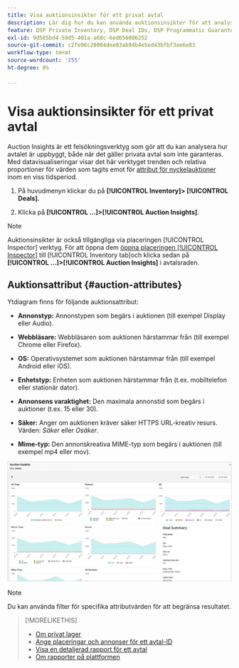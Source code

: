 ```yaml
---
title: Visa auktionsinsikter för ett privat avtal
description: Lär dig hur du kan använda auktionsinsikter för att analysera den privata erbjudandets sammansättning.
feature: DSP Private Inventory, DSP Deal IDs, DSP Programmatic Guaranteed Deals
exl-id: 9d585bd4-59d5-401a-a68c-6ed656086252
source-git-commit: c2fe96c28004dee03ab94b4e5ed43bfbf3ee6e83
workflow-type: tm+mt
source-wordcount: '255'
ht-degree: 0%

---
```


# Visa auktionsinsikter för ett privat avtal

Auction Insights är ett felsökningsverktyg som gör att du kan analysera hur avtalet är uppbyggt, både när det gäller privata avtal som inte garanteras. Med datavisualiseringar visar det här verktyget trenden och relativa proportioner för värden som tagits emot för [attribut för nyckelauktioner](#auction-attributes) inom en viss tidsperiod.

1. På huvudmenyn klickar du på **[!UICONTROL Inventory]> [!UICONTROL Deals].**

1. Klicka på  **[!UICONTROL ...]>[!UICONTROL Auction Insights]**.

>[!NOTE]
>
>Auktionsinsikter är också tillgängliga via placeringen [!UICONTROL Inspector] verktyg. För att öppna dem [öppna placeringen [!UICONTROL Inspector]](/help/dsp/campaign-management/reports/placement-details-view.md) till [!UICONTROL Inventory tab]och klicka sedan på **[!UICONTROL ...]>[!UICONTROL Auction Insights]** i avtalsraden.

## Auktionsattribut {#auction-attributes}

Ytdiagram finns för följande auktionsattribut:

* **Annonstyp:** Annonstypen som begärs i auktionen (till exempel Display eller Audio).

* **Webbläsare:** Webbläsaren som auktionen härstammar från (till exempel Chrome eller Firefox).

* **OS:** Operativsystemet som auktionen härstammar från (till exempel Android eller iOS).

* **Enhetstyp:** Enheten som auktionen härstammar från (t.ex. mobiltelefon eller stationär dator).

* **Annonsens varaktighet:** Den maximala annonstid som begärs i auktioner (t.ex. 15 eller 30).

* **Säker:** Anger om auktionen kräver säker HTTPS URL-kreativ resurs. Värden: <i>Säker</i> eller <i>Osäker</i>.

* **Mime-typ:** Den annonskreativa MIME-typ som begärs i auktionen (till exempel mp4 eller mov).

![auktionsinsikter](/help/dsp/assets/auction-insights.png)

>[!NOTE]
>
>Du kan använda filter för specifika attributvärden för att begränsa resultatet.

>[!MORELIKETHIS]
>
>* [Om privat lager](private-inventory-about.md)
>* [Ange placeringar och annonser för ett avtal-ID](deal-id-attach-placements.md)
>* [Visa en detaljerad rapport för ett avtal](deal-view-report.md)
>* [Om rapporter på plattformen](/help/dsp/campaign-management/reports/campaign-reports-about.md)

